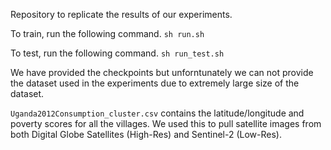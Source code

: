 Repository to replicate the results of our experiments.

To train, run the following command.
`sh run.sh`

To test, run the following command.
`sh run_test.sh`

We have provided the checkpoints but unforntunately we can not provide the dataset used in the experiments due to extremely large size of the dataset.

`Uganda2012Consumption_cluster.csv` contains the latitude/longitude and poverty scores for all the villages. We used this to pull satellite images from both Digital Globe Satellites (High-Res) and Sentinel-2 (Low-Res).